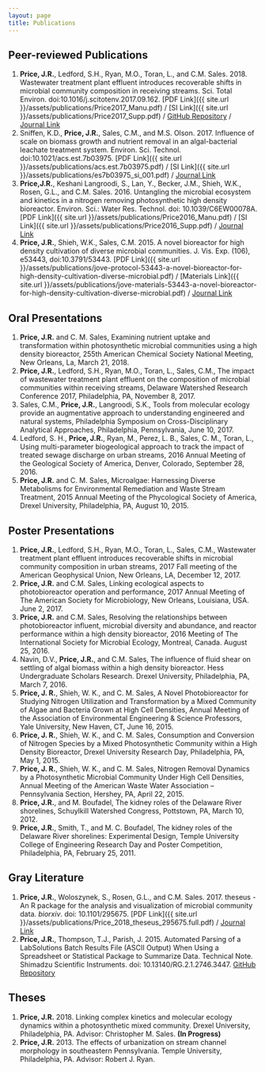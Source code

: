 ```yaml
---
layout: page
title: Publications
---
```


## Peer-reviewed Publications
1. **Price, J.R.**, Ledford, S.H., Ryan, M.O., Toran, L., and C.M. Sales. 2018. Wastewater treatment plant effluent introduces recoverable shifts in microbial community composition in receiving streams. Sci. Total Environ. doi:10.1016/j.scitotenv.2017.09.162. [PDF Link]({{ site.url }}/assets/publications/Price2017_Manu.pdf) / [SI Link]({{ site.url }}/assets/publications/Price2017_Supp.pdf) / [GitHub Repository](https://github.com/JacobRPrice/WWTP_Impact_on_Stream) / [Journal Link](http://www.sciencedirect.com/science/article/pii/S0048969717325111)    
1. Sniffen, K.D., **Price, J.R.**, Sales, C.M., and M.S. Olson. 2017. Influence of scale on biomass growth and nutrient removal in an algal-bacterial leachate treatment system. Environ. Sci. Technol. doi:10.1021/acs.est.7b03975. [PDF Link]({{ site.url }}/assets/publications/acs.est.7b03975.pdf) / [SI Link]({{ site.url }}/assets/publications/es7b03975_si_001.pdf) / [Journal Link](http://pubs.acs.org/doi/abs/10.1021/acs.est.7b03975)     
2. **Price,J.R.**, Keshani Langroodi, S., Lan, Y., Becker, J.M., Shieh, W.K., Rosen, G.L., and C.M. Sales. 2016. Untangling the microbial ecosystem and kinetics in a nitrogen removing photosynthetic high density bioreactor. Environ. Sci.: Water Res. Technol. doi: 10.1039/C6EW00078A. [PDF Link]({{ site.url }}/assets/publications/Price2016_Manu.pdf) / [SI Link]({{ site.url }}/assets/publications/Price2016_Supp.pdf) / [Journal Link](http://pubs.rsc.org/en/content/articlepdf/2016/ew/c6ew00078a)
3. **Price, J.R.**, Shieh, W.K., Sales, C.M. 2015. A novel bioreactor for high density cultivation of diverse microbial communities. J. Vis. Exp. (106), e53443, doi:10.3791/53443. [PDF Link]({{ site.url }}/assets/publications/jove-protocol-53443-a-novel-bioreactor-for-high-density-cultivation-diverse-microbial.pdf) / [Materials Link]({{ site.url }}/assets/publications/jove-materials-53443-a-novel-bioreactor-for-high-density-cultivation-diverse-microbial.pdf) / [Journal Link](http://www.jove.com/video/53443/a-novel-bioreactor-for-high-density-cultivation-diverse-microbial)

## Oral Presentations
1.  **Price, J.R.** and C. M. Sales, Examining nutrient uptake and transformation within photosynthetic microbial communities using a high density bioreactor, 255th American Chemical Society National Meeting, New Orleans, La, March 21, 2018.      
1.	**Price, J.R.**, Ledford, S.H., Ryan, M.O., Toran, L., Sales, C.M., The impact of wastewater treatment plant effluent on the composition of microbial communities within receiving streams, Delaware Watershed Research Conference 2017, Philadelphia, PA, November 8, 2017. 
2.	Sales, C.M., **Price, J.R.**, Langroodi, S.K., Tools from molecular ecology provide an augmentative approach to understanding engineered and natural systems, Philadelphia Symposium on Cross-Disciplinary Analytical Approaches, Philadelphia, Pennsylvania, June 10, 2017.  
3.	Ledford, S. H., **Price, J.R.**, Ryan, M., Perez, L. B., Sales, C. M., Toran, L., Using multi-parameter biogeological approach to track the impact of treated sewage discharge on urban streams, 2016 Annual Meeting of the Geological Society of America, Denver, Colorado, September 28, 2016.   
4.	**Price, J.R.** and C. M. Sales, Microalgae: Harnessing Diverse Metabolisms for Environmental Remediation and Waste Stream Treatment, 2015 Annual Meeting of the Phycological Society of America, Drexel University, Philadelphia, PA, August 10, 2015.   

## Poster Presentations
1.	**Price, J.R.**, Ledford, S.H., Ryan, M.O., Toran, L., Sales, C.M., Wastewater treatment plant effluent introduces recoverable shifts in microbial community composition in urban streams, 2017 Fall meeting of the American Geophysical Union, New Orleans, LA, December 12, 2017.  
1.	**Price, J.R.** and C.M. Sales, Linking ecological aspects to photobioreactor operation and performance, 2017 Annual Meeting of The American Society for Microbiology, New Orleans, Louisiana, USA. June 2, 2017.  
2.	**Price, J.R.** and C.M. Sales, Resolving the relationships between photobioreactor influent, microbial diversity and abundance, and reactor performance within a high density bioreactor, 2016 Meeting of The International Society for Microbial Ecology, Montreal, Canada. August 25, 2016.
3.	Navin, D.V., **Price, J.R.**, and C.M. Sales, The influence of fluid shear on settling of algal biomass within a high density bioreactor. Hess Undergraduate Scholars Research. Drexel University, Philadelphia, PA, March 7, 2016.
4.	**Price, J. R.**, Shieh, W. K., and C. M. Sales, A Novel Photobioreactor for Studying Nitrogen Utilization and Transformation by a Mixed Community of Algae and Bacteria Grown at High Cell Densities, Annual Meeting of the Association of Environmental Engineering & Science Professors, Yale University, New Haven, CT, June 16, 2015. 
5.	**Price, J. R.**, Shieh, W. K., and C. M. Sales, Consumption and Conversion of Nitrogen Species by a Mixed Photosynthetic Community within a High Density Bioreactor, Drexel University Research Day, Philadelphia, PA, May 1, 2015.
6.	**Price, J. R.**, Shieh, W. K., and C. M. Sales, Nitrogen Removal Dynamics by a Photosynthetic Microbial Community Under High Cell Densities, Annual Meeting of the American Waste Water Association – Pennsylvania Section, Hershey, PA, April 22, 2015.
7.	**Price, J.R.**, and M. Boufadel, The kidney roles of the Delaware River shorelines, Schuylkill Watershed Congress, Pottstown, PA, March 10, 2012.
8.	**Price, J.R.**, Smith, T., and M. C. Boufadel, The kidney roles of the Delaware River shorelines: Experimental Design, Temple University College of Engineering Research Day and Poster Competition, Philadelphia, PA, February 25, 2011.

## Gray Literature
1.	**Price, J.R.**, Woloszynek, S., Rosen, G.L., and C.M. Sales. 2017. theseus - An R package for the analysis and visualization of microbial community data. *biorxiv*. doi: 10.1101/295675. [PDF Link]({{ site.url }}/assets/publications/Price_2018_theseus_295675.full.pdf) / [Journal Link](https://www.biorxiv.org/content/early/2018/04/05/295675)
1.	**Price, J.R.**, Thompson, T.J., Parish, J. 2015. Automated Parsing of a LabSolutions Batch Results File (ASCII Output) When Using a Spreadsheet or Statistical Package to Summarize Data. Technical Note. Shimadzu Scientific Instruments. doi: 10.13140/RG.2.1.2746.3447. [GitHub Repository](https://github.com/saleslab/ParsingLabSolutionsASCIIOutput)

## Theses
1.	**Price, J.R.** 2018. Linking complex kinetics and molecular ecology dynamics within a photosynthetic mixed community. Drexel University, Philadelphia, PA. Advisor: Christopher M. Sales. **(In Progress)**
2.	**Price, J.R.** 2013. The effects of urbanization on stream channel morphology in southeastern Pennsylvania. Temple University, Philadelphia, PA. Advisor: Robert J. Ryan.



